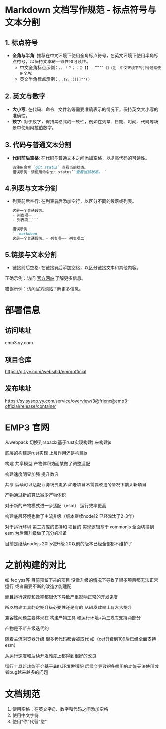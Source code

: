 # Markdown 文档写作规范 - 标点符号与文本分割

## 1. 标点符号
- **全角与半角**: 推荐在中文环境下使用全角标点符号，在英文环境下使用半角标点符号，以保持文本的一致性和可读性。
  - 中文全角标点示例：`，。！？；：（）【】——“”‘’《》（注：中文环境下的引号通常使用全角）`
  - 英文半角标点示例：`,.!?;:()[]"'()`

## 2. 英文与数字
- **大小写**: 在代码、命令、文件名等需要准确表示的情况下，保持英文大小写的准确性。
- **数字**: 对于数字，保持其格式的一致性，例如在列举、日期、时间、代码等场景中使用阿拉伯数字。

## 3. 代码与普通文本分割
- **代码前后空格**: 在代码与普通文本之间添加空格，以提高代码的可读性。
  ```markdown
  请使用命令 `git status` 查看当前状态。
  错误示例：请使用命令git status``查看当前状态。 `

## 4.列表与文本分割
- 列表前后空行: 在列表前后添加空行，以区分不同的段落或列表。
    ```markdown
    这是一个普通段落。
    - 列表项一
    - 列表项二```

    错误示例：
    ```markdown
    这是一个普通段落。- 列表项一- 列表项二`

## 5.链接与文本分割
- 链接前后空格: 在链接前后添加空格，以区分链接文本和其他内容。

正确示例：访问 [官方网站](https://www.example.com) 了解更多信息。

错误示例：访问[官方网站](https://www.example.com)了解更多信息。


# 部署信息

## 访问地址 
emp3.yy.com  
## 项目仓库
https://git.yy.com/webs/hd/emp/official   
## 发布地址
https://sy.sysop.yy.com/service/overview/3@friend@emp3-official/release/container  

# EMP3 官网

从webpack 切换到rspack(基于rust实现构建) 来构建js

底层的构建是rust实现 上层作用还是构建js

构建 共享模型 产物体积方面某做了调整适配

构建速度明显加强 提升数倍

共享 后续可以适配业务场景更多 如老项目不需要改造的情况下接入新项目

产物通过新的算法减少产物体积

对于新的产物模式进一步适配（esm） 运行效率更高

构建底层环境也做了主流升级（版本继续node12 已经淘汰了2-3年）

对于运行环境 第三方库的支持和 项目的 实现逻辑基于 commonjs 全面切换到 esm 为后面升级做了充分的准备

目前是继续nodejs 20lts做升级 20以前的版本已经全部都不维护了

# 之前构建的对比

如 fec yss等 目前预留下来的项目 没做升级的情况下导致了很多项目都无法正常运行 或者需要不断的改造才能适配

而且运行速度和效率都很低下导致严重影响正常的开发速度

所以构建工具的定期升级必要性还是有的 从研发效率上有大大提升

兼容性问题主要体现在 构建产物工具 和运行环境+第三方库支持两部分

产物是不断升级迭代的

随着主流浏览器升级 很多老代码都会被取代 如（cef升级到109后已经全面支持esm）

从运行速度和后续开发难度上都得到很好的改良

运行工具新功能不会基于非lts环境做适配 后续会导致很多想用的功能无法使用或者bug越来越多的问题


# 文档规范

1. 使用空格：在英文字母、数字和代码之间添加空格
2. 使用中文字符
3. 使用"你"代替"您"